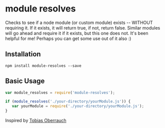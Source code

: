 # module resolves
Checks to see if a node module (or custom module) exists -- WITHOUT requiring it. If it exists, it will return true, if not, return false. Similar modules will go ahead and require it if it exists, but this one does not. It's been helpful for me! Perhaps you can get some use out of it also :)

## Installation
```
npm install module-resolves --save
```

## Basic Usage
```js
var module_resolves = require('module-resolves');

if (module_resolves('./your-directory/yourModule.js')) {
   var yourModule = require('./your-directory/yourModule.js');
}
```


Inspired by [Tobias Oberrauch](https://github.com/tobiasoberrauch/module-exists)